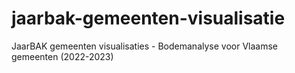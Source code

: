 # jaarbak-gemeenten-visualisatie
JaarBAK gemeenten visualisaties - Bodemanalyse voor Vlaamse gemeenten (2022-2023)

